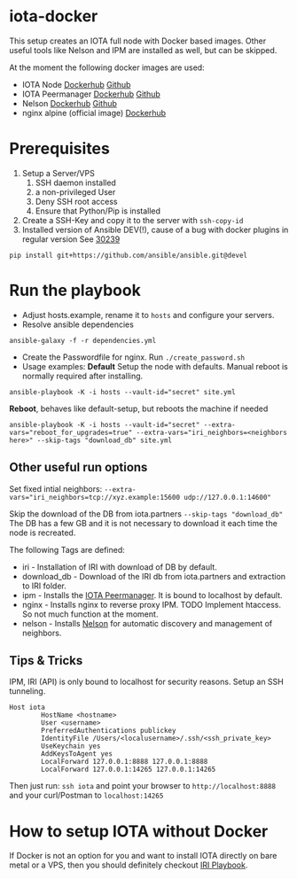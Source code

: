 # iota-docker
This setup creates an IOTA full node with Docker based images. Other useful tools like Nelson and IPM are installed as well, but can be skipped.

At the moment the following docker images are used:
* IOTA Node [Dockerhub](https://hub.docker.com/r/rootlogin/iota-iri/) [Github](https://github.com/chrootLogin/iota-iri)
* IOTA Peermanager [Dockerhub](https://hub.docker.com/r/ixidion/ipm/) [Github](https://github.com/akashgoswami/ipm)
* Nelson [Dockerhub](https://hub.docker.com/r/romansemko/nelson.cli/) [Github](https://github.com/SemkoDev/nelson.cli)
* nginx alpine (official image) [Dockerhub](https://hub.docker.com/_/nginx/)

# Prerequisites
1. Setup a Server/VPS
   1. SSH daemon installed
   1. a non-privileged User
   1. Deny SSH root access
   1. Ensure that Python/Pip is installed
1. Create a SSH-Key and copy it to the server with `ssh-copy-id`
1. Installed version of Ansible DEV(!), cause of a bug with docker plugins in regular version See [30239](https://github.com/ansible/ansible/issues/30239)
```
pip install git+https://github.com/ansible/ansible.git@devel
```

# Run the playbook
* Adjust hosts.example, rename it to `hosts` and configure your servers.
* Resolve ansible dependencies
```
ansible-galaxy -f -r dependencies.yml
```
* Create the Passwordfile for nginx. Run ```./create_password.sh```
* Usage examples: **Default** Setup the node with defaults. Manual reboot is normally required after installing.
```
ansible-playbook -K -i hosts --vault-id="secret" site.yml
```
**Reboot**, behaves like default-setup, but reboots the machine if needed
```
ansible-playbook -K -i hosts --vault-id="secret" --extra-vars="reboot_for_upgrades=true" --extra-vars="iri_neighbors=<neighbors here>" --skip-tags "download_db" site.yml
```

## Other useful run options
Set fixed intial neighbors:
```--extra-vars="iri_neighbors=tcp://xyz.example:15600 udp://127.0.0.1:14600"```

Skip the download of the DB from iota.partners ```--skip-tags "download_db"``` The DB has a few GB and it is not necessary to download it each time the node is recreated.

The following Tags are defined:
* iri - Installation of IRI with download of DB by default.
* download_db - Download of the IRI db from iota.partners and extraction to IRI folder.
* ipm - Installs the [IOTA Peermanager](https://github.com/akashgoswami/ipm). It is bound to localhost by default.
* nginx - Installs nginx to reverse proxy IPM. TODO Implement htaccess. So not much function at the moment.
* nelson - Installs [Nelson]() for automatic discovery and management of neighbors.

## Tips & Tricks
IPM, IRI (API) is only bound to localhost for security reasons. Setup an SSH tunneling.
```
Host iota
        HostName <hostname>
        User <username>
        PreferredAuthentications publickey
        IdentityFile /Users/<localusername>/.ssh/<ssh_private_key>
        UseKeychain yes
        AddKeysToAgent yes
        LocalForward 127.0.0.1:8888 127.0.0.1:8888
        LocalForward 127.0.0.1:14265 127.0.0.1:14265
```

Then just run: ```ssh iota``` and point your browser to ```http://localhost:8888``` and your curl/Postman to ```localhost:14265```

# How to setup IOTA without Docker
If Docker is not an option for you and want to install IOTA directly on bare metal or a VPS, then you should definitely checkout [IRI Playbook](https://github.com/nuriel77/iri-playbook).
